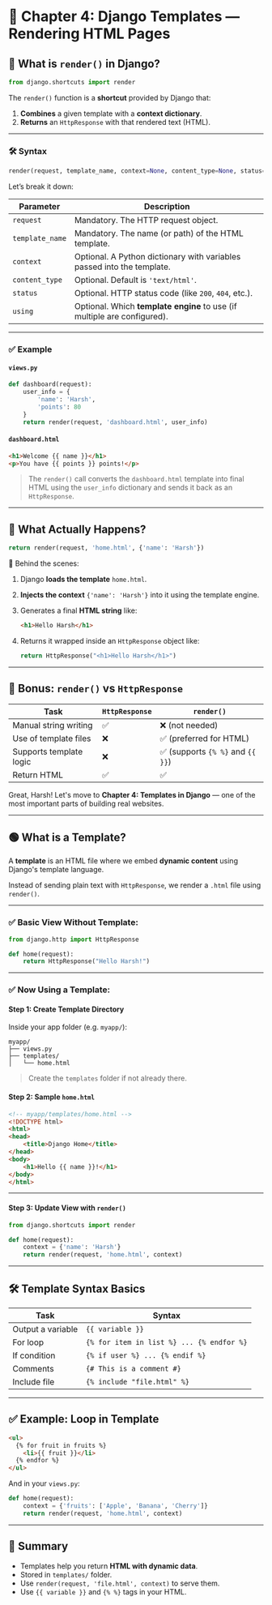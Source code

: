 # 🧩 Chapter 4: Django Templates — Rendering HTML Pages


## 🧩 What is `render()` in Django?

```python
from django.shortcuts import render
```

The `render()` function is a **shortcut** provided by Django that:

1. **Combines** a given template with a **context dictionary**.
2. **Returns** an `HttpResponse` with that rendered text (HTML).

---

### 🛠️ Syntax

```python
render(request, template_name, context=None, content_type=None, status=None, using=None)
```

Let’s break it down:

| Parameter       | Description                                                              |
| --------------- | ------------------------------------------------------------------------ |
| `request`       | Mandatory. The HTTP request object.                                      |
| `template_name` | Mandatory. The name (or path) of the HTML template.                      |
| `context`       | Optional. A Python dictionary with variables passed into the template.   |
| `content_type`  | Optional. Default is `'text/html'`.                                      |
| `status`        | Optional. HTTP status code (like `200`, `404`, etc.).                    |
| `using`         | Optional. Which **template engine** to use (if multiple are configured). |

---

### ✅ Example

#### `views.py`

```python
def dashboard(request):
    user_info = {
        'name': 'Harsh',
        'points': 80
    }
    return render(request, 'dashboard.html', user_info)
```

#### `dashboard.html`

```html
<h1>Welcome {{ name }}</h1>
<p>You have {{ points }} points!</p>
```

> The `render()` call converts the `dashboard.html` template into final HTML using the `user_info` dictionary and sends it back as an `HttpResponse`.

---

## 🧠 What Actually Happens?

```python
return render(request, 'home.html', {'name': 'Harsh'})
```

🔁 Behind the scenes:

1. Django **loads the template** `home.html`.
2. **Injects the context** `{'name': 'Harsh'}` into it using the template engine.
3. Generates a final **HTML string** like:

   ```html
   <h1>Hello Harsh</h1>
   ```
4. Returns it wrapped inside an `HttpResponse` object like:

   ```python
   return HttpResponse("<h1>Hello Harsh</h1>")
   ```

---

## 🚀 Bonus: `render()` vs `HttpResponse`

| Task                    | `HttpResponse` | `render()`                       |
| ----------------------- | -------------- | -------------------------------- |
| Manual string writing   | ✅              | ❌ (not needed)                   |
| Use of template files   | ❌              | ✅ (preferred for HTML)           |
| Supports template logic | ❌              | ✅ (supports `{% %}` and `{{ }}`) |
| Return HTML             | ✅              | ✅                                |

Great, Harsh! Let's move to **Chapter 4: Templates in Django** — one of the most important parts of building real websites.


---

## 🟢 What is a Template?

A **template** is an HTML file where we embed **dynamic content** using Django's template language.

Instead of sending plain text with `HttpResponse`, we render a `.html` file using `render()`.

---

### ✅ Basic View Without Template:

```python
from django.http import HttpResponse

def home(request):
    return HttpResponse("Hello Harsh!")
```

---

### ✅ Now Using a Template:

#### Step 1: Create Template Directory

Inside your app folder (e.g. `myapp/`):

```
myapp/
├── views.py
├── templates/
│   └── home.html
```

> Create the `templates` folder if not already there.

#### Step 2: Sample `home.html`

```html
<!-- myapp/templates/home.html -->
<!DOCTYPE html>
<html>
<head>
    <title>Django Home</title>
</head>
<body>
    <h1>Hello {{ name }}!</h1>
</body>
</html>
```

---

#### Step 3: Update View with `render()`

```python
from django.shortcuts import render

def home(request):
    context = {'name': 'Harsh'}
    return render(request, 'home.html', context)
```

---

## 🛠️ Template Syntax Basics

| Task              | Syntax                                    |
| ----------------- | ----------------------------------------- |
| Output a variable | `{{ variable }}`                          |
| For loop          | `{% for item in list %} ... {% endfor %}` |
| If condition      | `{% if user %} ... {% endif %}`           |
| Comments          | `{# This is a comment #}`                 |
| Include file      | `{% include "file.html" %}`               |

---

## ✅ Example: Loop in Template

```html
<ul>
  {% for fruit in fruits %}
    <li>{{ fruit }}</li>
  {% endfor %}
</ul>
```

And in your `views.py`:

```python
def home(request):
    context = {'fruits': ['Apple', 'Banana', 'Cherry']}
    return render(request, 'home.html', context)
```

---

## 🎯 Summary

* Templates help you return **HTML with dynamic data**.
* Stored in `templates/` folder.
* Use `render(request, 'file.html', context)` to serve them.
* Use `{{ variable }}` and `{% %}` tags in your HTML.